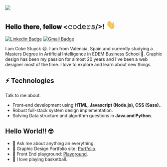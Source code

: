 <img src="https://cdn.prod.website-files.com/65f1f380796af02ae8b5fa68/667c274dca93ab782c5da7ee_hero-avatar-circle.png" width="250px">
<h2> 𝐇𝐞𝐥𝐥𝐨 𝐭𝐡𝐞𝐫𝐞, 𝐟𝐞𝐥𝐥𝐨𝐰 <𝚌𝚘𝚍𝚎𝚛𝚜/>! <img src="https://raw.githubusercontent.com/ABSphreak/ABSphreak/master/gifs/Hi.gif" width="30px"></h2>

[![Linkedin Badge](https://img.shields.io/badge/-cokestuyck-blue?style=flat-square&logo=Linkedin&logoColor=white&link=https://www.linkedin.com/in/cokestuyck/)](https://www.linkedin.com/in/cokestuyck/)
[![Gmail Badge](https://img.shields.io/badge/-coke.stuyck@gmail.com-c14438?style=flat-square&logo=Gmail&logoColor=white&link=mailto:coke.stuyck@gmail.com)](mailto:coke.stuyck@gmail.com)

I am Coke Stuyck 😃. I am from Valencia, Spain and currently studying a Masters Degree in Artificial Intelligence in EDEM Business School 🏫. Graphic design has been my passion for almost 20 years and I've been a web designer most of the time. I love to explore and learn about new things.

## ⚡ Technologies
Talk to me about:
- Front-end development using **HTML, Javascript (Node.js), CSS (Sass).**.
- Robust full-stack system design implementation.
- Solving Data structure and algorithm questions in **Java and Python**.
## Hello World!! 🤓
- 💬 Ask me about anything an everything.
- 🎯 Graphic Design Portfolio site: [Portfolio](https://cokestuyck.webflow.io/).
- 👾 Front End playground: [Playground](https://github.com/cokecancook/cokecancook.github.io/).
- 🏀 I love playing basketball.
